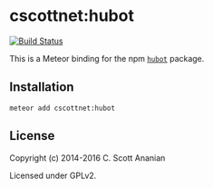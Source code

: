 # cscottnet:hubot
[![Build Status](https://travis-ci.org/cscott/meteor-hubot.svg?branch=master)](https://travis-ci.org/cscott/meteor-hubot)

This is a Meteor binding for the npm
[`hubot`](https://www.npmjs.org/package/hubot) package.

## Installation
```
meteor add cscottnet:hubot
```

## License

Copyright (c) 2014-2016 C. Scott Ananian

Licensed under GPLv2.
